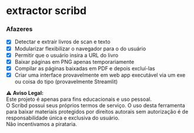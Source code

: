 # extractor scribd

### Afazeres
- [x] Detectar e extrair livros de scan e texto
- [x] Modularizar flexibilizar o navegador para o do usuário
- [x] Permitir que o usuário insira a URL do livro
- [x] Baixar páginas em PNG apenas temporariamente
- [x] Compilar as páginas baixadas em PDF e depois excluí-las
- [x] Criar uma interface provavelmente em web app executável via um exe ou coisa do tipo (provavelmente Streamlit)

⚠️ **Aviso Legal:**  
Este projeto é apenas para fins educacionais e uso pessoal.  
O Scribd possui seus próprios termos de serviço. O uso desta ferramenta para baixar materiais protegidos por direitos autorais sem autorização é de responsabilidade única e exclusiva do usuário.  
Não incentivamos a pirataria.  
